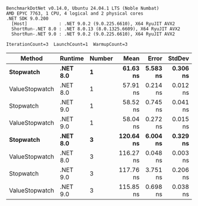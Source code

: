 ```

BenchmarkDotNet v0.14.0, Ubuntu 24.04.1 LTS (Noble Numbat)
AMD EPYC 7763, 1 CPU, 4 logical and 2 physical cores
.NET SDK 9.0.200
  [Host]            : .NET 9.0.2 (9.0.225.6610), X64 RyuJIT AVX2
  ShortRun-.NET 8.0 : .NET 8.0.13 (8.0.1325.6609), X64 RyuJIT AVX2
  ShortRun-.NET 9.0 : .NET 9.0.2 (9.0.225.6610), X64 RyuJIT AVX2

IterationCount=3  LaunchCount=1  WarmupCount=3  

```
| Method         | Runtime  | Number | Mean      | Error    | StdDev   | Min       | Max       | Gen0   | Allocated |
|--------------- |--------- |------- |----------:|---------:|---------:|----------:|----------:|-------:|----------:|
| **Stopwatch**      | **.NET 8.0** | **1**      |  **61.63 ns** | **5.583 ns** | **0.306 ns** |  **61.35 ns** |  **61.96 ns** | **0.0024** |      **40 B** |
| ValueStopwatch | .NET 8.0 | 1      |  57.91 ns | 0.214 ns | 0.012 ns |  57.89 ns |  57.91 ns |      - |         - |
| Stopwatch      | .NET 9.0 | 1      |  58.52 ns | 0.745 ns | 0.041 ns |  58.47 ns |  58.54 ns |      - |         - |
| ValueStopwatch | .NET 9.0 | 1      |  58.04 ns | 0.272 ns | 0.015 ns |  58.03 ns |  58.06 ns |      - |         - |
| **Stopwatch**      | **.NET 8.0** | **3**      | **120.64 ns** | **6.004 ns** | **0.329 ns** | **120.31 ns** | **120.96 ns** | **0.0024** |      **40 B** |
| ValueStopwatch | .NET 8.0 | 3      | 116.27 ns | 0.048 ns | 0.003 ns | 116.26 ns | 116.27 ns |      - |         - |
| Stopwatch      | .NET 9.0 | 3      | 117.76 ns | 3.751 ns | 0.206 ns | 117.55 ns | 117.97 ns |      - |         - |
| ValueStopwatch | .NET 9.0 | 3      | 115.85 ns | 0.698 ns | 0.038 ns | 115.80 ns | 115.87 ns |      - |         - |
